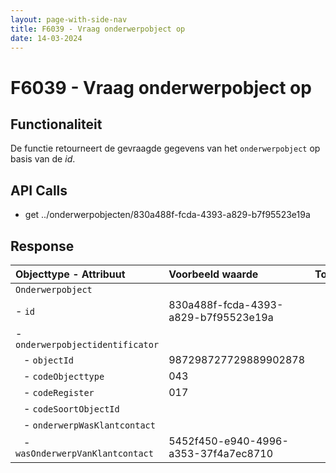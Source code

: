 ```yaml
---
layout: page-with-side-nav
title: F6039 - Vraag onderwerpobject op
date: 14-03-2024
---
```


# F6039 - Vraag onderwerpobject op

## Functionaliteit

De functie retourneert de gevraagde gegevens van het `onderwerpobject` op basis van de *id*.

## API Calls

- get ../onderwerpobjecten/830a488f-fcda-4393-a829-b7f95523e19a

## Response 

| Objecttype - Attribuut | Voorbeeld waarde | Toelichting |
| :----------- | :----------- | :----------- |
| `Onderwerpobject` | | |
| - `id` | 830a488f-fcda-4393-a829-b7f95523e19a | |
| - `onderwerpobjectidentificator` |  |  | 
| &nbsp;&nbsp; - `objectId` | 987298727729889902878 | |
| &nbsp;&nbsp; - `codeObjecttype` | 043 | | 
| &nbsp;&nbsp; - `codeRegister` | 017 | |
| &nbsp;&nbsp; - `codeSoortObjectId` |  |
| &nbsp;&nbsp; - `onderwerpWasKlantcontact` |  |  |
| &nbsp;&nbsp; - `wasOnderwerpVanKlantcontact` | 5452f450-e940-4996-a353-37f4a7ec8710 |  |

